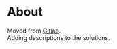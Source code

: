 # About  

  Moved from [Gitlab](https://gitlab.com/Shingarey/yandex_cpp).  
  Adding descriptions to the solutions.
  